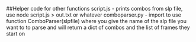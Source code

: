 ##Helper code for other functions
script.js - prints combos from slp file, use node script.js > out.txt or whatever
comboparser.py - import to use function ComboParser(slpfile) where you give the name of the slp 		file you want to to parse and will return a dict of combos and the list of frames they 			start on
